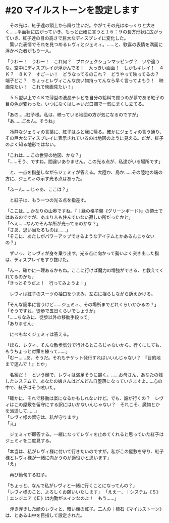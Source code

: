# #20 マイルストーンを設定します

　その光は、紅子達の頭上から降り注いだ。やがてその光はゆっくりと大きく……平面状に広がっていき、もっと正確に言うと１６：９の長方形状に広がっていき、紅子達の目の高さで巨大なディスプレイに変化した。  
　驚いた表情でそれを見つめるレヴィとジェミィ。……と、歓喜の表情を満面に浮かべた者がもう一人。

「うわー！　うわー！　これ何？　プロジェクションマッピング？　いや違うな。空中にディスプレイが浮かんでる！　大っきい画面！　しかもキレイ！　４Ｋ？　８Ｋ？　すごーい！　どうなってるのこれ？　どうやって映ってるの？　端子どこ？　ちょっとレヴィこんな良い物持ってんなら早く言ってよもう！　映画見たい！　これで映画見たい！」

　５５型以上で４Ｋで薄型の液晶テレビを自分の給料で買うのが夢である紅子の目の色が変わった。いつになくはしゃいだ口調で一気にまくし立てる。

「あの……紅子様。私は、映っている地図の方が気になるのですが」  
「あ……ごめん。そうね」

　冷静なジェミィの言葉に、紅子はふと我に帰る。確かにジェミィの言う通り、その巨大なディスプレイに表示されているのは地図のように見える。だが、紅子のよく知る地形ではない。

「これは……この世界の地図、かな？」  
「……そう、ですね。間違いありません。この光る点が、私達がいる場所です」

　と、一点を指差しながらジェミィが答える。大陸か、島か……その陸地の端の方に、ジェミィの示す光る点はあった。

「ふーん……じゃあ、ここは？」

　と紅子は、もう一つの光る点を指差す。

「ここは……かなりの山奥ですね。『｜緑の格子盤《グリーンボード》』の領土ではあるのですが、あまり人も住んでいない寂しい所だったかと」  
「へえ……なんでそんな所が光ってるのかな？」  
「さあ、思い当たるものは……」  
「そこに、あたしがパワーアップできるようなアイテムとかあるんじゃないの？」

　ずいっ、とレヴィが身を乗り出す。光る点に向かって勢いよく突き出した指は、ディスプレイをすり抜けた。

「んー、確かに一理あるかもね。ここに行けば魔力の増強ができる、と教えてくれてるのかも」  
「きっとそうだよ！　行ってみようよ！」

　レヴィは紅子のスーツの袖口をつまみ、左右に揺らしながら訴えかける。

「そんな簡単に言うけど……ジェミィ、その場所までどれくらいかかるの？」  
「そうですね、徒歩で五日くらいでしょうか」  
「……ちなみに、徒歩以外の移動手段って」  
「ありません」

　にべもなくジェミィは答える。

「ほら、レヴィ、そんな散歩気分で行けるところじゃないから。行くにしても、もうちょっと対策を練って……」  
「むー……あ、そうだ。それもチケット発行すればいいんじゃない？　『目的地まで運んで！』とか」

　名案だ！　という顔で、レヴィは満足そうに頷く。……お母さん、あなたの残したシステムで、あなたの娘さんはどんどん自堕落になっていきますよ……心の中で、紅子はそう呟いた。

「確かに、それで移動は楽になるかもしれないけど。でも、誰が行くの？　レヴィはこの屋敷を留守にする訳にはいかないんじゃない？　それこそ、魔物とかを派遣して……」  
「レヴィ様の留守は、私が守ります」  
「え」

　ジェミィが即答する。一緒になってレヴィを止めてくれると思っていた紅子はジェミィを二度見する。

「本当は、私がレヴィ様に付いて行きたいのですが。私がこの屋敷を守り、紅子様とレヴィ様が一緒に向かうのが適役かと思います」  
「え」

　再び絶句する紅子。

「ちょっと、なんで私がレヴィと一緒に行くことになってんの？」  
「レヴィ様のこと、よろしくお願いいたします」
「ええー、｜システム《Ｓ》｜エンジニア《Ｅ》は内勤がメインなのよ！　もう……」

　浮き浮きした顔のレヴィと、暗い顔の紅子。二人の｜標石《マイルストーン》は、とある山中を目指して設定された。
